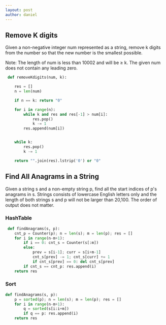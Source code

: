 ```yaml
---
layout: post
author: daniel
---
```

## Remove K digits
Given a non-negative integer num represented as a string, remove k digits from the number so that the new number is the smallest possible.
 
Note:
The length of num is less than 10002 and will be ≥ k.
The given num does not contain any leading zero.
 
````python
 def removeKdigits(num, k):

    res = []
    n = len(num)

    if n == k: return "0"

    for i in range(n):
        while k and res and res[-1] > num[i]:
            res.pop()
            k -= 1
        res.append(num[i])


    while k:
        res.pop()
        k -= 1

    return "".join(res).lstrip('0') or "0"
````

 
## Find All Anagrams in a String
Given a string s and a non-empty string p, find all the start indices of p's anagrams in s.
Strings consists of lowercase English letters only and the length of both strings s and p will not be larger than 20,100. The order of output does not matter.

### HashTable
````python
 def findAnagrams(s, p):
    cnt_p = Counter(p); n = len(s); m = len(p); res = []
    for i in range(n-m+1):
        if i == 0: cnt_s = Counter(s[:m])
        else:
            prev = s[i-1]; curr = s[i+m-1]
            cnt_s[prev] -= 1; cnt_s[curr] += 1
            if cnt_s[prev] == 0: del cnt_s[prev]
        if cnt_s == cnt_p: res.append(i)
    return res        
````

### Sort
````python 
def findAnagrams(s, p):
    p = sorted(p); n = len(s); m = len(p); res = []
    for i in range(n-m+1):
        q = sorted(s[i:i+m])
        if q == p: res.append(i)
    return res
````